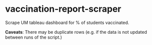 # vaccination-report-scraper
Scrape UM tableau dashboard for % of students vaccinated.

**Caveats**: There may be duplicate rows (e.g. if the data is not updated
between runs of the script.)
